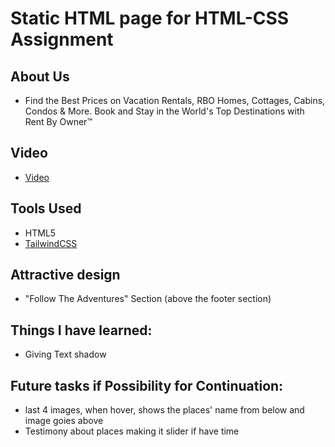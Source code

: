 # Static HTML page for HTML-CSS Assignment

## About Us

- Find the Best Prices on Vacation Rentals, RBO Homes, Cottages, Cabins, Condos & More. Book and Stay in the World's Top Destinations with Rent By Owner™

## Video
- [Video](https://youtu.be/yh6Zcd6vU34)

## Tools Used

- HTML5
- [TailwindCSS](https://tailwindcss.com/)

## Attractive design

- "Follow The Adventures" Section (above the footer section)

## Things I have learned:

- Giving Text shadow

## Future tasks if Possibility for Continuation:

- last 4 images, when hover, shows the places' name from below and image goies above
- Testimony about places making it slider if have time
